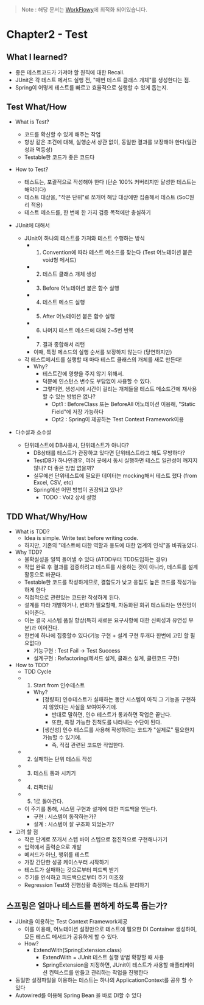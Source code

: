 
> Note : 해당 문서는 [WorkFlowy](https://workflowy.com/s/result/IHodL4WnChe0lKSo
)에 최적화 되어있습니다.

# Chapter2 - Test

## What I learned?

  - 좋은 테스트코드가 가져야 할 원칙에 대한 Recall.
  - JUnit은 각 테스트 메서드 실행 전, "매번 테스트 클래스 개체"를 생성한다는 점.
  - Spring이 어떻게 테스트를 빠르고 효율적으로 실행할 수 있게 돕는지.

## Test What/How

  - What is Test?
    - 코드를 확신할 수 있게 해주는 작업
    - 항상 같은 조건에 대해, 실행순서 상관 없이, 동일한 결과를 보장해야 한다(일관성과 멱등성)
    - Testable한 코드가 좋은 코드다

  - How to Test?
    - 테스트는, 포괄적으로 작성해야 한다 (단순 100% 커버리지만 달성한 테스트는 해악이다)
    - 테스트 대상을, "작은 단위"로 쪼개어 해당 대상에만 집중해서 테스트 (SoC원리 적용)
    - 테스트 메소드를, 한 번에 한 가지 검증 목적에만 충실하기

  - JUnit에 대해서
    - JUnit이 하나의 테스트를 가져와 테스트 수행하는 방식
      - 1. Convention에 따라 테스트 메소드를 찾는다 (Test 어노테이션 붙은 void형 메서드)
      - 2. 테스트 클래스 개체 생성
      - 3. Before 어노테이션 붙은 함수 실행
      - 4. 테스트 메소드 실행
      - 5. After 어노테이션 붙은 함수 실행
      - 6. 나머지 테스트 메소드에 대해 2~5번 반복
      - 7. 결과 종합해서 리턴
      - 이때, 특정 메소드의 실행 순서를 보장하지 않는다 (당연하지만)
    - 각 테스트메서드를 실행할 때 마다 테스트 클래스의 개체를 새로 만든다!
      - Why?
        - 테스트간에 영향을 주지 않기 위해서.
        - 덕분에 인스턴스 변수도 부담없이 사용할 수 있다.
        - 그렇다면, 생성시에 시간이 걸리는 개체들을 테스트 메소드간에 재사용 할 수 있는 방법은 없나?
          - Opt1 : BeforeClass 또는 BeforeAll 어노테이션 이용해, "Static Field"에 저장 가능하다
          - Opt2 : Spring이 제공하는 Test Context Framework이용
  - 다수설과 소수설
    - 단위테스트에 DB사용시, 단위테스트가 아니다?
      - DB상태를 테스트가 관장하고 있다면 단위테스트라고 해도 무방하다?
      - TestDB가 하나인경우, 여러 곳에서 동시 실행하면 테스트 일관성이 깨지지 않나? 더 좋은 방법 없을까?
      - 실무에선 단위테스트에 필요한 데이터는 mocking해서 테스트 했다 (from Excel, CSV, etc)
      - Spring에선 어떤 방법이 권장되고 있나?
        - TODO : Vol2 상세 설명

## TDD What/Why/How

  - What is TDD?
    - Idea is simple. Write test before writing code.
    - 하지만, 기존의 "테스트에 대한 역할과 용도에 대한 업계의 인식"을 바꿔놓았다.
  - Why TDD?
    - 불확실성을 일찍 들어낼 수 있다 (ATDD부터 TDD도입하는 경우)
    - 작업 완료 후 결과를 검증하려고 테스트를 사용하는 것이 아니라, 테스트를 설계활동으로 바꾼다.
    - Testable한 코드를 작성하게므로, 결합도가 낮고 응집도 높은 코드를 작성가능하게 한다
    - 직접적으로 관련있는 코드만 작성하게 된다.
    - 설계를 따라 개발하거나, 변화가 필요할때, 자동화된 회귀 테스트라는 안전망이 되어준다.
    - 이는 결국 시스템 품질 향상(특히 새로운 요구사항에 대한 신뢰성과 유연성 부분)과 이어진다.
    - 한번에 하나에 집중할수 있다(기능 구현 + 설계 구현 두개다 한번에 고민 할 필요없다)
      - 기능구현 : Test Fail -> Test Success
      - 설계구현 : Refactoring(메서드 설계, 클래스 설계, 클린코드 구현)
  - How to TDD?
    - TDD Cycle
    - 1. Start from 인수테스트
      - Why?
        - [정량화] 인수테스트가 실패하는 동안 시스템이 아직 그 기능을 구현하지 않았다는 사실을 보여여주기에.
          - 반대로 말하면, 인수 테스트가 통과하면 작업은 끝난다.
          - 또한, 측정 가능한 진척도를 나타내는 수단이 된다.
        - [생산성] 인수 테스트를 사용해 작성하려는 코드가 "실제로" 필요한지 가늠할 수 있기에.
          - 즉, 직접 관련된 코드만 작업한다.
    - 2. 실패하는 단위 테스트 작성
    - 3. 테스트 통과 시키기
    - 4. 리팩터링
    - 5. 1로 돌아간다.
    - 이 주기를 통해, 시스템 구현과 설계에 대한 피드백을 얻는다.
      - 구현 : 시스템이 동작하는가?
      - 설계 : 시스템이 잘 구조화 되었는가?
  - 고려 할 점
    - 작은 단계로 쪼개서 스텝 바이 스텝으로 점진적으로 구현해나가기
    - 입력에서 출력순으로 개발
    - 메서드가 아닌, 행위를 테스트
    - 가장 간단한 성공 케이스부터 시작하기
    - 테스트가 실패하는 것으로부터 피드백 받기
    - 주기를 인식하고 피드백으로부터 주기 미조정
    - Regression Test와 진행상황 측정하는 테스트 분리하기

## 스프링은 얼마나 테스트를 편하게 하도록 돕는가?

  - JUnit을 이용하는 Test Context Framework제공
    - 이를 이용해, 어노테이션 설정만으로 테스트에 필요한 DI Container 생성하여, 모든 테스트 메서드가 공유하게 할 수 있다.
    - How?
      - ExtendWith(SpringExtension.class)
        - ExtendWith = JUnit 테스트 실행 방법 확장할 때 사용
        - SpringExtension을 지정하면, JUnit이 테스트가 사용할 애플리케이션 컨텍스트를 만들고 관리하는 작업을 진행한다
  - 동일한 설정파일을 이용하는 테스트는 하나의 ApplicationContext를 공유 할 수 있다
  - Autowired를 이용해 Spring Bean 을 바로 DI할 수 있다
